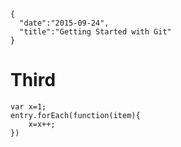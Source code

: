 ```
{
  "date":"2015-09-24",
  "title":"Getting Started with Git"
}
```
# Third

```
var x=1;
entry.forEach(function(item){
    x=x++;
})
```